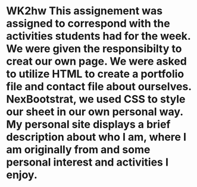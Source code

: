 # WK2hw This assignement was assigned to correspond with the activities students had for the week. We were given the responsibilty to creat our own page. We were asked to utilize HTML to create a portfolio file and  contact file about ourselves. NexBootstrat, we used CSS to style our sheet in our own personal way. My personal site displays a brief description about who I am, where I am originally from and some personal interest and activities I enjoy. 
